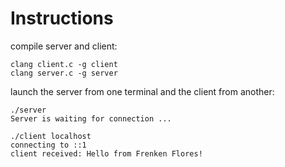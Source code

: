 # Instructions
compile server and client:
```shell
clang client.c -g client
clang server.c -g server
```
launch the server from one terminal and the client from another:
```shell
./server
Server is waiting for connection ...
```
```shell
./client localhost
connecting to ::1
client received: Hello from Frenken Flores!
```
